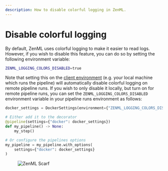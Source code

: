 ```yaml
---
description: How to disable colorful logging in ZenML.
---
```


# Disable colorful logging

By default, ZenML uses colorful logging to make it easier to read logs. However, if you wish to disable this feature, you can do so by setting the following environment variable:

```bash
ZENML_LOGGING_COLORS_DISABLED=true
```

Note that setting this on the [client environment](../pipeline-development/configure-python-environments/README.md#client-environment-or-the-runner-environment) (e.g. your local machine which runs the pipeline) will automatically disable colorful logging on remote pipeline runs. If you wish to only disable it locally, but turn on for remote pipeline runs, you can set the `ZENML_LOGGING_COLORS_DISABLED` environment variable in your pipeline runs environment as follows:

```python
docker_settings = DockerSettings(environment={"ZENML_LOGGING_COLORS_DISABLED": "false"})

# Either add it to the decorator
@pipeline(settings={"docker": docker_settings})
def my_pipeline() -> None:
    my_step()

# Or configure the pipelines options
my_pipeline = my_pipeline.with_options(
    settings={"docker": docker_settings}
)
```

<!-- For scarf -->
<figure><img alt="ZenML Scarf" referrerpolicy="no-referrer-when-downgrade" src="https://static.scarf.sh/a.png?x-pxid=f0b4f458-0a54-4fcd-aa95-d5ee424815bc" /></figure>